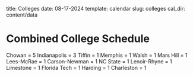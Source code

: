 title: Colleges
date: 08-17-2024
template: calendar
slug: colleges
cal_dir: content/data

# Combined College Schedule


Chowan = 5
Indianapolis = 3
Tiffin = 1
Memphis = 1
Walsh = 1
Mars Hill = 1
Lees-McRae = 1
Carson-Newman = 1
NC State = 1
Lenoir-Rhyne = 1
Limestone = 1
Florida Tech = 1
Harding = 1
Charleston = 1
